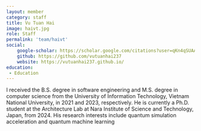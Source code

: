 ```yaml
---
layout: member
category: staff
title: Vu Tuan Hai
image: haivt.jpg
role: Staff
permalink: 'team/haivt'
social:
    google-scholar: https://scholar.google.com/citations?user=qKn4qSUAAAAJ&hl=en
    github: https://github.com/vutuanhai237
    website: https://vutuanhai237.github.io/
education:
 - Education
---
```


I received the B.S. degree in software engineering and M.S. degree in computer science from the University of Information Technology, Vietnam National University, in 2021 and 2023, respectively. He is currently a Ph.D. student at the Architecture Lab at Nara Institute of Science and Technology, Japan, from 2024. His research interests include quantum simulation acceleration and quantum machine learning

